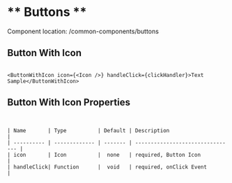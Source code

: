 # ** Buttons **

Component location: /common-components/buttons

## Button With Icon

```

<ButtonWithIcon icon={<Icon />} handleClick={clickHandler}>Text Sample</ButtonWithIcon>

```

## Button With Icon Properties

```


| Name       | Type          | Default | Description                      |
| ---------- | ------------- | ------- | -------------------------------- |
| icon       | Icon          |  none   | required, Button Icon            |
| handleClick| Function      |  void   | required, onClick Event          |
```
